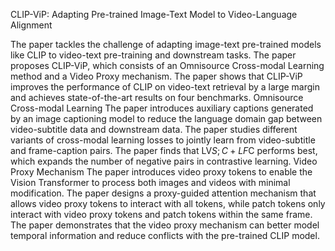 CLIP-ViP: Adapting Pre-trained Image-Text Model to Video-Language Alignment

The paper tackles the challenge of adapting image-text pre-trained models like CLIP to video-text pre-training and downstream tasks.
The paper proposes CLIP-ViP, which consists of an Omnisource Cross-modal Learning method and a Video Proxy mechanism.
The paper shows that CLIP-ViP improves the performance of CLIP on video-text retrieval by a large margin and achieves state-of-the-art results on four benchmarks. Omnisource Cross-modal Learning
The paper introduces auxiliary captions generated by an image captioning model to reduce the language domain gap between video-subtitle data and downstream data.
The paper studies different variants of cross-modal learning losses to jointly learn from video-subtitle and frame-caption pairs.
The paper finds that LV$S;C+LF$C performs best, which expands the number of negative pairs in contrastive learning. Video Proxy Mechanism
The paper introduces video proxy tokens to enable the Vision Transformer to process both images and videos with minimal modification.
The paper designs a proxy-guided attention mechanism that allows video proxy tokens to interact with all tokens, while patch tokens only interact with video proxy tokens and patch tokens within the same frame.
The paper demonstrates that the video proxy mechanism can better model temporal information and reduce conflicts with the pre-trained CLIP model.


